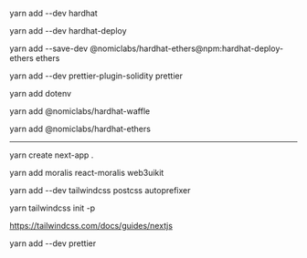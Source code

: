 yarn add --dev hardhat

yarn add --dev hardhat-deploy

yarn add --save-dev @nomiclabs/hardhat-ethers@npm:hardhat-deploy-ethers ethers

yarn add --dev prettier-plugin-solidity prettier

yarn add dotenv

yarn add @nomiclabs/hardhat-waffle

yarn add @nomiclabs/hardhat-ethers

---

yarn create next-app .

yarn add moralis react-moralis web3uikit

yarn add --dev tailwindcss postcss autoprefixer

yarn tailwindcss init -p

https://tailwindcss.com/docs/guides/nextjs

yarn add --dev prettier

